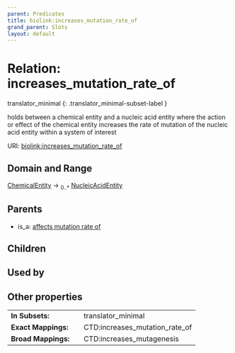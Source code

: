 ```yaml
---
parent: Predicates
title: biolink:increases_mutation_rate_of
grand_parent: Slots
layout: default
---
```


# Relation: increases_mutation_rate_of

translator_minimal
{: .translator_minimal-subset-label }


holds between a chemical entity and a nucleic acid entity where the action or effect of the chemical entity increases the rate of mutation of the nucleic acid entity within a system of interest

URI: [biolink:increases_mutation_rate_of](https://w3id.org/biolink/vocab/increases_mutation_rate_of)

## Domain and Range

[ChemicalEntity](ChemicalEntity.md) ->  <sub>0..\*</sub> [NucleicAcidEntity](NucleicAcidEntity.md)

## Parents

 *  is_a: [affects mutation rate of](affects_mutation_rate_of.md)

## Children


## Used by


## Other properties

|  |  |  |
| --- | --- | --- |
| **In Subsets:** | | translator_minimal |
| **Exact Mappings:** | | CTD:increases_mutation_rate_of |
| **Broad Mappings:** | | CTD:increases_mutagenesis |

